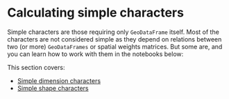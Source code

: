 # Calculating simple characters
Simple characters are those requiring only `GeoDataFrame` itself. Most of the characters are not considered simple as they depend on relations between two (or more) `GeoDataFrames` or spatial weights matrices. But some are, and you can learn how to work with them in the notebooks below:

This section covers:
* [Simple dimension characters](dimension)
* [Simple shape characters](shape)
